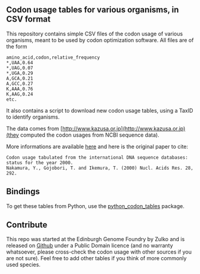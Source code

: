 Codon usage tables for various organisms, in CSV format
--------------------------------------------------------

This repository contains simple CSV files of the codon usage of various organisms,
meant to be used by codon optimization software. All files are of the form

```
amino_acid,codon,relative_frequency
*,UAA,0.64
*,UAG,0.07
*,UGA,0.29
A,GCA,0.21
A,GCC,0.27
K,AAA,0.76
K,AAG,0.24
etc.
```

It also contains a script to download new codon usage tables, using a TaxID to identify organisms.

The data comes from [http://www.kazusa.or.jp](http://www.kazusa.or.jp)(they computed the codon usages from NCBI sequence data).

More informations are available [here](http://www.kazusa.or.jp/codon/readme_codon.html
) and here is the original paper to cite:

```
Codon usage tabulated from the international DNA sequence databases:
status for the year 2000.
Nakamura, Y., Gojobori, T. and Ikemura, T. (2000) Nucl. Acids Res. 28, 292.
```

Bindings
---------

To get these tables from Python, use the [python_codon_tables](https://github.com/Edinburgh-Genome-Foundry/codon-usage-tables/python_codon_tables) package.



Contribute
----------

This repo was started at the Edinburgh Genome Foundry by Zulko and is released
on [Github](https://github.com/Edinburgh-Genome-Foundry/codon-usage-tables) under a Public Domain licence (and no warranty whatsoever, please cross-check the codon usage with other sources if you are not sure). Feel free to add other tables if you think of more commonly used species.
